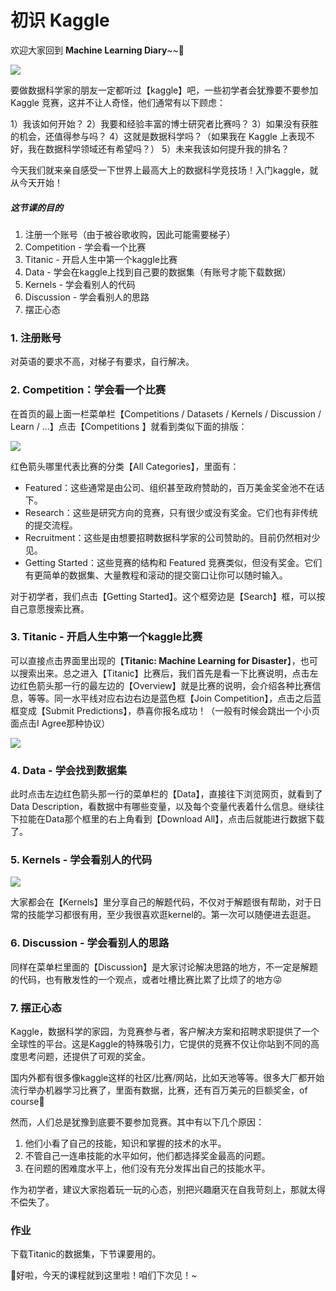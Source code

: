 # 初识 Kaggle

欢迎大家回到 **Machine Learning Diary**~~👏

![](https://www.analyticsvidhya.com/wp-content/uploads/2015/06/kaggle-logo-transparent-300-850x386.png)

要做数据科学家的朋友一定都听过【kaggle】吧，一些初学者会犹豫要不要参加 Kaggle 竞赛，这并不让人奇怪，他们通常有以下顾虑：

1）我该如何开始？
2）我要和经验丰富的博士研究者比赛吗？
3）如果没有获胜的机会，还值得参与吗？
4）这就是数据科学吗？（如果我在 Kaggle 上表现不好，我在数据科学领域还有希望吗？）
5）未来我该如何提升我的排名？

今天我们就来亲自感受一下世界上最高大上的数据科学竞技场！入门kaggle，就从今天开始！



##### 这节课的目的

1. 注册一个账号（由于被谷歌收购，因此可能需要梯子）
2. Competition - 学会看一个比赛
3. Titanic - 开启人生中第一个kaggle比赛
4. Data - 学会在kaggle上找到自己要的数据集（有账号才能下载数据）
5. Kernels - 学会看别人的代码
6. Discussion - 学会看别人的思路
7. 摆正心态



### 1. 注册账号

对英语的要求不高，对梯子有要求，自行解决。



### 2. Competition：学会看一个比赛

在首页的最上面一栏菜单栏【Competitions / Datasets / Kernels / Discussion / Learn / ...】点击【Competitions 】就看到类似下面的排版：

![](https://elitedatascience.com/wp-content/uploads/2017/07/kaggle-getting-started-competitions.png) 

红色箭头哪里代表比赛的分类【All Categories】，里面有：

- Featured：这些通常是由公司、组织甚至政府赞助的，百万美金奖金池不在话下。
- Research：这些是研究方向的竞赛，只有很少或没有奖金。它们也有非传统的提交流程。
- Recruitment：这些是由想要招聘数据科学家的公司赞助的。目前仍然相对少见。
- Getting Started：这些竞赛的结构和 Featured 竞赛类似，但没有奖金。它们有更简单的数据集、大量教程和滚动的提交窗口让你可以随时输入。

对于初学者，我们点击【Getting Started】。这个框旁边是【Search】框，可以按自己意愿搜索比赛。



### 3. Titanic - 开启人生中第一个kaggle比赛

可以直接点击界面里出现的【**Titanic: Machine Learning for Disaster**】，也可以搜索出来。总之进入【Titanic】比赛后，我们首先是看一下比赛说明，点击左边红色箭头那一行的最左边的【Overview】就是比赛的说明，会介绍各种比赛信息，等等。同一水平线对应右边右边是蓝色框【Join Competition】，点击之后蓝框变成【Submit Predictions】，恭喜你报名成功！（一般有时候会跳出一个小页面点击I Agree那种协议）

![](https://elitedatascience.com/wp-content/uploads/2017/07/kaggle-kernels-most-votes.png) 



### 4. Data - 学会找到数据集

此时点击左边红色箭头那一行的菜单栏的【Data】，直接往下浏览网页，就看到了Data Description，看数据中有哪些变量，以及每个变量代表着什么信息。继续往下拉能在Data那个框里的右上角看到【Download All】，点击后就能进行数据下载了。



### 5. Kernels - 学会看别人的代码

![](https://elitedatascience.com/wp-content/uploads/2017/07/kaggle-kernels-most-votes.png) 

大家都会在【Kernels】里分享自己的解题代码，不仅对于解题很有帮助，对于日常的技能学习都很有用，至少我很喜欢逛kernel的。第一次可以随便进去逛逛。



### 6. Discussion - 学会看别人的思路

同样在菜单栏里面的【Discussion】是大家讨论解决思路的地方，不一定是解题的代码，也有散发性的一个观点，或者吐槽比赛比累了比烦了的地方😜



### 7. 摆正心态

Kaggle，数据科学的家园，为竞赛参与者，客户解决方案和招聘求职提供了一个全球性的平台。这是Kaggle的特殊吸引力，它提供的竞赛不仅让你站到不同的高度思考问题，还提供了可观的奖金。

国内外都有很多像kaggle这样的社区/比赛/网站，比如天池等等。很多大厂都开始流行举办机器学习比赛了，里面有数据，比赛，还有百万美元的巨额奖金，of course👏

然而，人们总是犹豫到底要不要参加竞赛。其中有以下几个原因：

1. 他们小看了自己的技能，知识和掌握的技术的水平。
2. 不管自己一连串技能的水平如何，他们都选择奖金最高的问题。
3. 在问题的困难度水平上，他们没有充分发挥出自己的技能水平。

作为初学者，建议大家抱着玩一玩的心态，别把兴趣磨灭在自我苛刻上，那就太得不偿失了。



### 作业

下载Titanic的数据集，下节课要用的。



👩好啦，今天的课程就到这里啦！咱们下次见！~